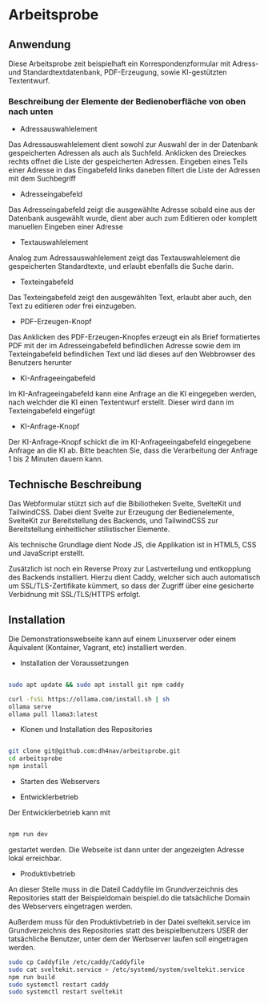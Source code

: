 # Arbeitsprobe

## Anwendung

Diese Arbeitsprobe zeit beispielhaft ein Korrespondenzformular mit Adress- und Standardtextdatenbank, PDF-Erzeugung, sowie KI-gestützten Textentwurf. 

### Beschreibung der Elemente der Bedienoberfläche von oben nach unten

* Adressauswahlelement

Das Adressauswahlelement dient sowohl zur Auswahl der in der Datenbank gespeicherten Adressen als auch als Suchfeld. Anklicken des Dreieckes rechts offnet die Liste der gespeicherten Adressen. Eingeben eines Teils einer Adresse in das Eingabefeld links daneben filtert die Liste der Adressen mit dem Suchbegriff

* Adresseingabefeld

Das Adresseingabefeld zeigt die ausgewählte Adresse sobald eine aus der Datenbank ausgewählt wurde, dient aber auch zum Editieren oder komplett manuellen Eingeben einer Adresse

* Textauswahlelement

Analog zum Adressauswahlelement zeigt das Textauswahlelement die gespeicherten Standardtexte, und erlaubt ebenfalls die Suche darin.

* Texteingabefeld

Das Texteingabefeld zeigt den ausgewählten Text, erlaubt aber auch, den Text zu editieren oder frei einzugeben. 

* PDF-Erzeugen-Knopf

Das Anklicken des PDF-Erzeugen-Knopfes erzeugt ein als Brief formatiertes PDF mit der im Adresseingabefeld befindlichen Adresse sowie dem im Texteingabefeld befindlichen Text und läd dieses auf den Webbrowser des Benutzers herunter

* KI-Anfrageeingabefeld

Im KI-Anfrageeingabefeld kann eine Anfrage an die KI eingegeben werden, nach welchder die KI einen Textentwurf erstellt. Dieser wird dann im Texteingabefeld eingefügt

* KI-Anfrage-Knopf

Der KI-Anfrage-Knopf schickt die im KI-Anfrageeingabefeld eingegebene Anfrage an die KI ab. Bitte beachten Sie, dass die Verarbeitung der Anfrage 1 bis 2 Minuten dauern kann. 

## Technische Beschreibung

Das Webformular stützt sich auf die Bibiliotheken Svelte, SvelteKit und TailwindCSS. Dabei dient Svelte zur Erzeugung der Bedienelemente, SvelteKit zur Bereitstellung des Backends, und TailwindCSS zur Bereitstellung einheitlicher stilistischer Elemente.

Als technische Grundlage dient Node JS, die Applikation ist in HTML5, CSS und JavaScript erstellt. 

Zusätzlich ist noch ein Reverse Proxy zur Lastverteilung und entkopplung des Backends installiert. Hierzu dient Caddy, welcher sich auch automatisch um SSL/TLS-Zertifikate kümmert, so dass der Zugriff über eine gesicherte Verbidnung mit SSL/TLS/HTTPS erfolgt.

## Installation

Die Demonstrationswebseite kann auf einem Linuxserver oder einem Äquivalent (Kontainer, Vagrant, etc) installiert werden.

* Installation der Voraussetzungen

```bash

sudo apt update && sudo apt install git npm caddy

curl -fsSL https://ollama.com/install.sh | sh
ollama serve
ollama pull llama3:latest

```

* Klonen und Installation des Repositories

```bash

git clone git@github.com:dh4nav/arbeitsprobe.git
cd arbeitsprobe
npm install


```
* Starten des Webservers

* Entwicklerbetrieb

Der Entwicklerbetrieb kann mit 

```bash

npm run dev

```

gestartet werden. Die Webseite ist dann unter der angezeigten Adresse lokal erreichbar.

* Produktivbetrieb

An dieser Stelle muss  in die Dateil Caddyfile im Grundverzeichnis des Repositories statt der Beispieldomain beispiel.do die tatsächliche Domain des Webservers eingetragen werden.

Außerdem muss für den Produktivbetrieb in der Datei sveltekit.service im Grundverzeichnis des Repositories statt des beispielbenutzers USER der tatsächliche Benutzer, unter dem der Werbserver laufen soll eingetragen werden.

```bash
sudo cp Caddyfile /etc/caddy/Caddyfile
sudo cat sveltekit.service > /etc/systemd/system/sveltekit.service
npm run build
sudo systemctl restart caddy 
sudo systemctl restart sveltekit

```

